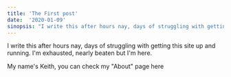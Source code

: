 ```yaml
---
title: 'The First post'
date:  '2020-01-09'
sinopsis: "I write this after hours nay, days of struggling with getting this site up and running. I'm exhausted, nearly beaten but I'm here..."
---
```


I write this after hours nay, days of struggling with getting this site up and running. I'm exhausted, nearly beaten but I'm here.

My name's Keith, you can check my "About" page here